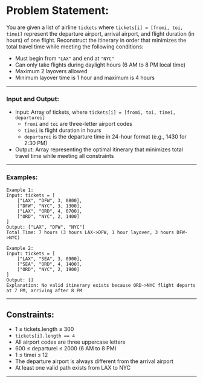 # Problem Statement:

You are given a list of airline `tickets` where `tickets[i] = [fromi, toi, timei]` represent the departure airport, arrival airport, and flight duration (in hours) of one flight. Reconstruct the itinerary in order that minimizes the total travel time while meeting the following conditions:
- Must begin from `"LAX"` and end at `"NYC"`
- Can only take flights during daylight hours (6 AM to 8 PM local time)
- Maximum 2 layovers allowed
- Minimum layover time is 1 hour and maximum is 4 hours

---
### Input and Output:
- Input: Array of tickets, where `tickets[i] = [fromi, toi, timei, departurei]`
  - `fromi` and `toi` are three-letter airport codes
  - `timei` is flight duration in hours
  - `departurei` is the departure time in 24-hour format (e.g., 1430 for 2:30 PM)
- Output: Array representing the optimal itinerary that minimizes total travel time while meeting all constraints

---
### Examples:

```
Example 1:
Input: tickets = [
    ["LAX", "DFW", 3, 0800],
    ["DFW", "NYC", 3, 1300],
    ["LAX", "ORD", 4, 0700],
    ["ORD", "NYC", 2, 1400]
]
Output: ["LAX", "DFW", "NYC"]
Total Time: 7 hours (3 hours LAX->DFW, 1 hour layover, 3 hours DFW->NYC)

Example 2:
Input: tickets = [
    ["LAX", "SEA", 3, 0900],
    ["SEA", "ORD", 4, 1400],
    ["ORD", "NYC", 2, 1900]
]
Output: []
Explanation: No valid itinerary exists because ORD->NYC flight departs at 7 PM, arriving after 8 PM
```

---

## Constraints:
- 1 ≤ tickets.length ≤ 300
- `tickets[i].length == 4`
- All airport codes are three uppercase letters
- 600 ≤ departurei ≤ 2000 (6 AM to 8 PM)
- 1 ≤ timei ≤ 12
- The departure airport is always different from the arrival airport
- At least one valid path exists from LAX to NYC

---